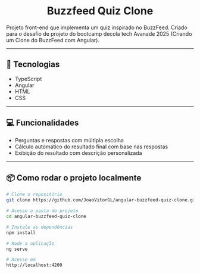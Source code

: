 <h1 align="center">
  Buzzfeed Quiz Clone
</h1>

Projeto front-end que implementa um quiz inspirado no BuzzFeed. Criado para o desafio de projeto do bootcamp decola tech Avanade 2025 (Criando um Clone do BuzzFeed com Angular).

---

## 🚀 Tecnologias

- TypeScript
- Angular
- HTML
- CSS

---

## 💻 Funcionalidades

- Perguntas e respostas com múltipla escolha
- Cálculo automático do resultado final com base nas respostas
- Exibição do resultado com descrição personalizada

---

## 📦 Como rodar o projeto localmente

```bash
# Clone o repositório
git clone https://github.com/JoaoVitorGL/angular-buzzfeed-quiz-clone.git

# Acesse a pasta do projeto
cd angular-buzzfeed-quiz-clone

# Instale as dependências
npm install

# Rode a aplicação
ng serve

# Acesse em
http://localhost:4200
